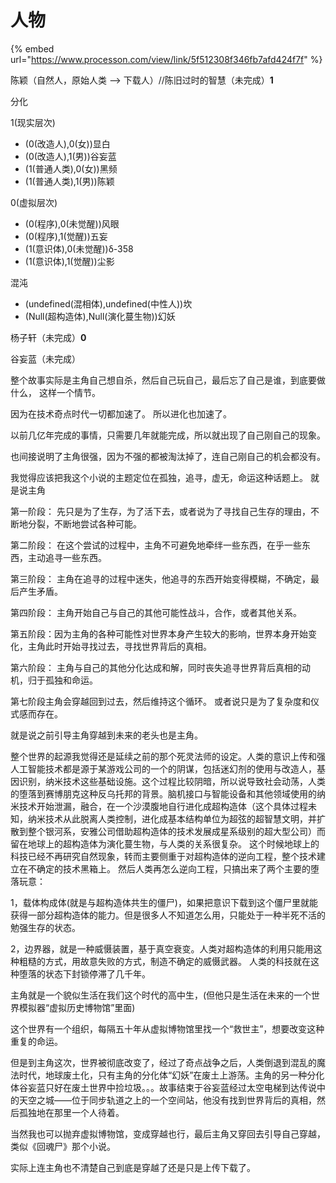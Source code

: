 # 人物

{% embed url="https://www.processon.com/view/link/5f512308f346fb7afd424f7f" %}



陈颖（自然人，原始人类 --&gt; 下载人）//陈旧过时的智慧（未完成）**1**   
  
分化 

1\(现实层次\) 

* \(0\(改造人\),0\(女\)\)显白 
* \(0\(改造人\),1\(男\)\)谷妄蓝 
* \(1\(普通人类\),0\(女\)\)黑频 
* \(1\(普通人类\),1\(男\)\)陈颖 

0\(虚拟层次\) 

* \(0\(程序\),0\(未觉醒\)\)风眼 
* \(0\(程序\),1\(觉醒\)\)五妄 
* \(1\(意识体\),0\(未觉醒\)\)δ-358 
* \(1\(意识体\),1\(觉醒\)\)尘影 

混沌 

* \(undefined\(混相体\),undefined\(中性人\)\)坎 
* \(Null\(超构造体\),Null\(演化蔓生物\)\)幻妖



杨子轩（未完成）**0** 

谷妄蓝（未完成）  
  
  
整个故事实际是主角自己想自杀，然后自己玩自己，最后忘了自己是谁，到底要做什么， 这样一个情节。 

因为在技术奇点时代一切都加速了。 所以进化也加速了。

以前几亿年完成的事情，只需要几年就能完成，所以就出现了自己刚自己的现象。 

 也间接说明了主角很强，因为不强的都被淘汰掉了，连自己刚自己的机会都没有。 

我觉得应该把我这个小说的主题定位在孤独，追寻，虚无，命运这种话题上。 就是说主角 

第一阶段： 先只是为了生存，为了活下去，或者说为了寻找自己生存的理由，不断地分裂，不断地尝试各种可能。

第二阶段： 在这个尝试的过程中，主角不可避免地牵绊一些东西，在乎一些东西，主动追寻一些东西。 

第三阶段： 主角在追寻的过程中迷失，他追寻的东西开始变得模糊，不确定，最后产生矛盾。 

第四阶段： 主角开始自己与自己的其他可能性战斗，合作，或者其他关系。 

第五阶段：因为主角的各种可能性对世界本身产生较大的影响，世界本身开始变化，主角此时开始寻找过去，寻找世界背后的真相。 

第六阶段： 主角与自己的其他分化达成和解，同时丧失追寻世界背后真相的动机，归于孤独和命运。 

第七阶段主角会穿越回到过去，然后维持这个循环。 或者说只是为了复杂度和仪式感而存在。

就是说之前引导主角穿越到未来的老头也是主角。 

整个世界的起源我觉得还是延续之前的那个死灵法师的设定。人类的意识上传和强人工智能技术都是源于某游戏公司的一个的阴谋，包括迷幻剂的使用与改造人，基因识别，纳米技术这些基础设施。这个过程比较阴暗，所以说导致社会动荡，人类的堕落到赛博朋克这种反乌托邦的背景。脑机接口与智能设备和其他领域使用的纳米技术开始泄漏，融合，在一个沙漠腹地自行进化成超构造体（这个具体过程未知，纳米技术从此脱离人类控制，进化成基本结构单位为超弦的超智慧文明，并扩散到整个银河系，安雅公司借助超构造体的技术发展成星系级别的超大型公司）而留在地球上的超构造体为演化蔓生物，与人类的关系很复杂。 这个时候地球上的科技已经不再研究自然现象，转而主要侧重于对超构造体的逆向工程，整个技术建立在不确定的技术黑箱上。 然后人类再怎么逆向工程，只搞出来了两个主要的堕落玩意：

 1，载体构成体\(就是与超构造体共生的僵尸\)，如果把意识下载到这个僵尸里就能获得一部分超构造体的能力。但是很多人不知道怎么用，只能处于一种半死不活的勉强生存的状态。 

2，边界器，就是一种威慑装置，基于真空衰变。人类对超构造体的利用只能用这种粗糙的方式，用故意失败的方式，制造不确定的威慑武器。 人类的科技就在这种堕落的状态下封锁停滞了几千年。 

主角就是一个貌似生活在我们这个时代的高中生，\(但他只是生活在未来的一个世界模拟器“虚拟历史博物馆”里面\) 

 这个世界有一个组织，每隔五十年从虚拟博物馆里找一个“救世主”，想要改变这种重复的命运。

但是到主角这次，世界被彻底改变了，经过了奇点战争之后，人类倒退到混乱的魔法时代，地球废土化，只有主角的分化体“幻妖”在废土上游荡。主角的另一种分化体谷妄蓝只好在废土世界中捡垃圾。。。故事结束于谷妄蓝经过太空电梯到达传说中的天空之城——位于同步轨道之上的一个空间站，他没有找到世界背后的真相，然后孤独地在那里一个人待着。 

当然我也可以抛弃虚拟博物馆，变成穿越也行，最后主角又穿回去引导自己穿越，类似《回魂尸》那个小说。 

实际上连主角也不清楚自己到底是穿越了还是只是上传下载了。  
  


